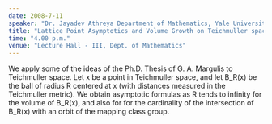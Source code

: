 ```yaml
---
date: 2008-7-11
speaker: "Dr. Jayadev Athreya Department of Mathematics, Yale University"
title: "Lattice Point Asymptotics and Volume Growth on Teichmuller space"
time: "4.00 p.m."
venue: "Lecture Hall - III, Dept. of Mathematics"
---
```

We apply some of the ideas of the Ph.D. Thesis of G. A. Margulis to
Teichmuller space. Let x be a point in Teichmuller space, and let
B_R(x) be the ball of radius R centered at x (with distances measured
in the Teichmuller metric). We obtain asymptotic formulas as R tends
to infinity for the volume of B_R(x), and also for for the
cardinality of the intersection of B_R(x) with an orbit of the
mapping class group.
